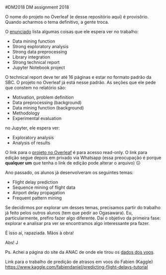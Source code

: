#DM2018
DM assignment 2018

O nome do projeto no Overleaf (e desse repositório aqui) é provisõrio. Quando acharmos o tema definitivo, a gente troca. 

O [enunciado](http://eic.cefet-rj.br/moodle/pluginfile.php/19439/mod_resource/content/0/Project%20Assignment.pdf) lista algumas coisas que ele espera ver no trabalho:
* Data mining function
* Strong exploratory analysis
* Strong data preprocessing
* Library integration
* Strong technical report
* Jupyter Notebook project

O technical report deve ter até 16 páginas e estar no formato padrão da SBC. O projeto no Overleaf já está nesse padrão.
As seções que ele pede que constem no relatório são:
* Motivation, problem definition
* Data preprocessing (background)
* Data mining function (background)
* Methodology
* Experimental evaluation

no Jupyter, ele espera ver:
* Exploratory analysis
* Analysis of results

O link para o [projeto no Overleaf](https://www.overleaf.com/read/xhqshhgxvkjw) é para acesso read-only. O link para edição segue depois em privado via Whatsapp (essa preocupação é porque **qualquer um** que tenha o link de edição pode alterar o arquivo) :confounded: 

Ano passado, os alunos já desenvolveram os seguintes temas:
* Flight delay prediction
* Sequence mining of flight data
* Airport delay propagation
* Frequent pattern mining

Se decidirmos por explorar um desses temas, precisamos partir do trabalho já feito pelos outros alunos (tem que pedir ao Ogasawara). Eu, particularmente, prefiro fazer algo diferente. Daí o objetivo da primeira fase: explorar e analisar pra ver se encontramos algo interessante pra fazer.

É isso aí, rapaziada. Mãos à obra!

Abs!
J


Ps. Achei a página do site da ANAC de onde ele tirou os [dados dos voos](http://www.anac.gov.br/assuntos/dados-e-estatisticas/historico-de-voos). 


Link para o trabalho de predição de atrasos em voos do Fabien (Kaggle)
https://www.kaggle.com/fabiendaniel/predicting-flight-delays-tutorial


